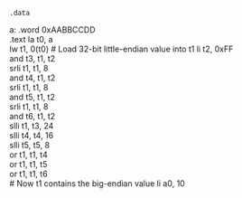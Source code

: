     .data
a:  .word  0xAABBCCDD    
    .text
    la      t0, a   
    lw      t1, 0(t0)          # Load 32-bit little-endian value into t1
    li      t2, 0xFF           
    and     t3, t1, t2         
    srli    t1, t1, 8         
    and     t4, t1, t2         
    srli    t1, t1, 8          
    and     t5, t1, t2        
    srli    t1, t1, 8          
    and     t6, t1, t2         
    slli    t1, t3, 24         
    slli    t4, t4, 16        
    slli    t5, t5, 8          
    or      t1, t1, t4         
    or      t1, t1, t5        
    or      t1, t1, t6        
    # Now t1 contains the big-endian value
    li      a0, 10             

